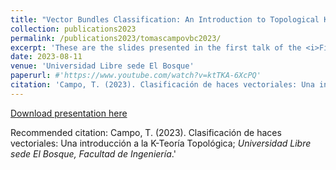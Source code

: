 ```yaml
---
title: "Vector Bundles Classification: An Introduction to Topological K-Theory"
collection: publications2023
permalink: /publications2023/tomascampovbc2023/
excerpt: 'These are the slides presented in the first talk of the <i>First Seminar On Mathematics 2023</i>.'
date: 2023-08-11
venue: 'Universidad Libre sede El Bosque'
paperurl: #'https://www.youtube.com/watch?v=ktTKA-6XcPQ'
citation: 'Campo, T. (2023). Clasificación de haces vectoriales: Una introducción a la K-Teoría Topológica; <i>Universidad Libre sede El Bosque, Facultad de Ingeniería</i>. 1(1).'
---
```

[Download presentation here](/files/vectorbundlesclassification.pdf)

Recommended citation: Campo, T. (2023). Clasificación de haces vectoriales: Una introducción a la K-Teoría Topológica; <i>Universidad Libre sede El Bosque, Facultad de Ingeniería</i>.'